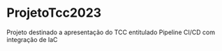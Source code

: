 # ProjetoTcc2023
Projeto destinado a apresentação do TCC entitulado Pipeline CI/CD com integração de IaC

